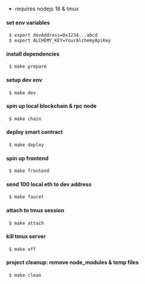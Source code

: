 * requires nodejs 18 & tmux

#### set env variables
```
 $ export devAddress=0x1234...abcd
 $ export ALCHEMY_KEY=YourAlchemyApiKey
```
#### install dependencies
```
 $ make prepare
```
####  setup dev env
```
 $ make dev
```
#### spin up local blockchain & rpc node
```
 $ make chain
```
#### deploy smart contract
```
 $ make deploy
```
#### spin up frontend
```
 $ make frontend
```
#### send 100 local eth to dev address
```
 $ make faucet
```
#### attach to tmux session
```
 $ make attach
```
#### kill tmux server
```
 $ make off
```
#### project cleanup: remove node_modules & temp files
```
 $ make clean
```
